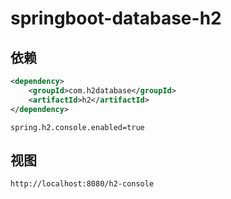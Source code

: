 # springboot-database-h2

## 依赖

```xml
<dependency>
    <groupId>com.h2database</groupId>
    <artifactId>h2</artifactId>
</dependency>
```

```properties
spring.h2.console.enabled=true
```

## 视图

`http://localhost:8080/h2-console`